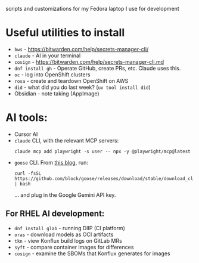 scripts and customizations for my Fedora laptop I use for development

# Useful utilities to install

* `bws` - https://bitwarden.com/help/secrets-manager-cli/
* `claude` - AI in your terminal
* `cosign` - https://bitwarden.com/help/secrets-manager-cli.md
* `dnf install gh` - Operate GitHub, create PRs, etc. Claude uses this.
* `oc` - log into OpenShift clusters
* `rosa` - create and teardown OpenShift on AWS
* `did` - what did you do last week? (`uv tool install did`)
* Obsidian - note taking (AppImage)

# AI tools:

* Cursor AI
* `claude` CLI, with the relevant MCP servers:
   ```
   claude mcp add playwright -s user -- npx -y @playwright/mcp@latest
   ```
* `goose` CLI. From [this blog](https://blog.marcnuri.com/goose-on-machine-ai-agent-cli-introduction), run:
   ```
   curl -fsSL https://github.com/block/goose/releases/download/stable/download_cli.sh | bash
   ```
   ... and plug in the Google Gemini API key.


## For RHEL AI development:

* `dnf install glab`  - running DIIP (CI platform)
* `oras` - download models as OCI artifacts
* `tkn` - view Konflux build logs on GitLab MRs
* `syft` - compare container images for differences
* `cosign` - examine the SBOMs that Konflux generates for images
